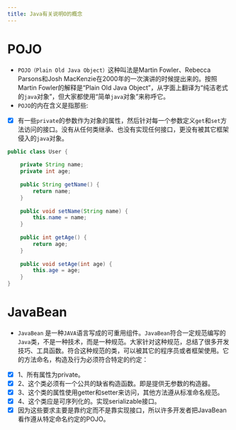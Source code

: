 ```yaml
---
title: Java有关说明O的概念
---
```

# POJO
- `POJO（Plain Old Java Object）`这种叫法是Martin Fowler、Rebecca Parsons和Josh MacKenzie在2000年的一次演讲的时候提出来的。按照Martin Fowler的解释是“Plain Old Java Object”，从字面上翻译为“纯洁老式的`java`对象”，但大家都使用“简单`java`对象”来称呼它。
- `POJO`的内在含义是指那些:
- [x] 有一些`private`的参数作为对象的属性，然后针对每一个参数定义`get`和`set`方法访问的接口。没有从任何类继承、也没有实现任何接口，更没有被其它框架侵入的`java`对象。

``` java
public class User {  
  
    private String name;  
    private int age;  
  
    public String getName() {  
        return name;  
    }  
  
    public void setName(String name) {  
        this.name = name;  
    }  
  
    public int getAge() {  
        return age;  
    }  
  
    public void setAge(int age) {  
        this.age = age;  
    }  
} 
```
# JavaBean
- `JavaBean` 是一种`JAVA`语言写成的可重用组件。`JavaBean`符合一定规范编写的`Java`类，不是一种技术，而是一种规范。大家针对这种规范，总结了很多开发技巧、工具函数。符合这种规范的类，可以被其它的程序员或者框架使用。它的方法命名，构造及行为必须符合特定的约定：
- [x] 1、所有属性为private。
- [x] 2、这个类必须有一个公共的缺省构造函数。即是提供无参数的构造器。
- [x] 3、这个类的属性使用getter和setter来访问，其他方法遵从标准命名规范。
- [x] 4、这个类应是可序列化的。实现serializable接口。 
- [x] 因为这些要求主要是靠约定而不是靠实现接口，所以许多开发者把JavaBean看作遵从特定命名约定的POJO。

```
```